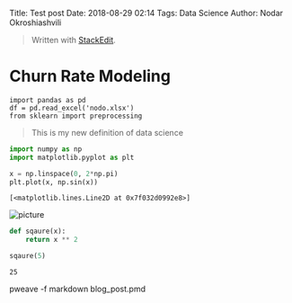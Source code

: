 Title: Test post
Date: 2018-08-29 02:14
Tags: Data Science
Author: Nodar Okroshiashvili


> Written with [StackEdit](https://stackedit.io/).

# Churn Rate Modeling



    import pandas as pd
    df = pd.read_excel('nodo.xlsx')
    from sklearn import preprocessing

> This is my new definition of data science


```python
import numpy as np
import matplotlib.pyplot as plt
```




```python
x = np.linspace(0, 2*np.pi)
plt.plot(x, np.sin(x))
```

```
[<matplotlib.lines.Line2D at 0x7f032d0992e8>]
```

![picture]({static}../../images/blog_post_figure2_1.png)



```python
def sqaure(x):
    return x ** 2

sqaure(5)
```

```
25
```




pweave -f markdown blog_post.pmd

